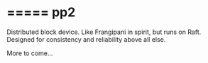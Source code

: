 =====
 pp2
=====

Distributed block device. Like Frangipani in spirit, but runs
on Raft. Designed for consistency and reliability above all else.

More to come...

